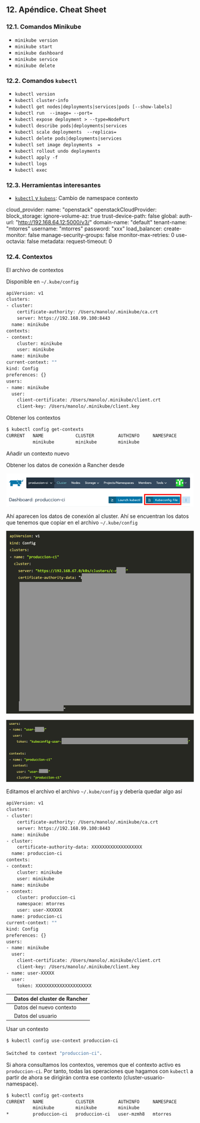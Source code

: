 ## 12. Apéndice. Cheat Sheet

### 12.1. Comandos Minikube

- `minikube version`
- `minikube start`
- `minikube dashboard`
- `minikube service `
- `minikube delete`

### 12.2. Comandos `kubectl`

- `kubectl version`
- `kubectl cluster-info`
- `kubectl get nodes|deployments|services|pods [--show-labels]`
- `kubectl run  --image= --port=`
- `kubectl expose deployment > --type=NodePort`
- `kubectl describe pods|deployments|services `
- `kubectl scale deployments  --replicas=`
- `kubectl delete pods|deployments|services `
- `kubectl set image deployments  =`
- `kubectl rollout undo deployments `
- `kubectl apply -f `
- `kubectl logs `
- `kubectl exec  `

### 12.3. Herramientas interesantes

- [`kubectl` y `kubens`](https://github.com/ahmetb/kubectx): Cambio de namespace contexto

cloud_provider: name: "openstack" openstackCloudProvider: block_storage: ignore-volume-az: true trust-device-path: false global: auth-url: "http://192.168.64.12:5000/v3/" domain-name: "default" tenant-name: "mtorres" username: "mtorres" password: "xxx" load_balancer: create-monitor: false manage-security-groups: false monitor-max-retries: 0 use-octavia: false metadata: request-timeout: 0

### 12.4. Contextos

El archivo de contextos

Disponible en `~/.kube/config`

```bash
apiVersion: v1
clusters:
- cluster:
    certificate-authority: /Users/manolo/.minikube/ca.crt
    server: https://192.168.99.100:8443
  name: minikube
contexts:
- context:
    cluster: minikube
    user: minikube
  name: minikube
current-context: ""
kind: Config
preferences: {}
users:
- name: minikube
  user:
    client-certificate: /Users/manolo/.minikube/client.crt
    client-key: /Users/manolo/.minikube/client.key
```

Obtener los contextos

```bash
$ kubectl config get-contexts
CURRENT   NAME            CLUSTER         AUTHINFO     NAMESPACE
          minikube        minikube        minikube
```

Añadir un contexto nuevo

Obtener los datos de conexión a Rancher desde

![RancherKubeconfig.png](./imagenes/rancher-kubeconfig.png)

Ahí aparecen los datos de conexión al cluster. Ahí se encuentran los datos que tenemos que copiar en el archivo `~/.kube/config`

![KubeconfigCluster.png](./imagenes/kubeconfig-cluster.png)

![KubeconfigUser.png](./imagenes/kubeconfig-user.png)

Editamos el archivo el archivo `~/.kube/config` y debería quedar algo así

```bash
apiVersion: v1
clusters:
- cluster:
    certificate-authority: /Users/manolo/.minikube/ca.crt
    server: https://192.168.99.100:8443
  name: minikube
- cluster: 
    certificate-authority-data: XXXXXXXXXXXXXXXXXXX
  name: produccion-ci
contexts:
- context:
    cluster: minikube
    user: minikube
  name: minikube
- context: 
    cluster: produccion-ci
    namespace: mtorres
    user: user-XXXXXX
  name: produccion-ci
current-context: ""
kind: Config
preferences: {}
users:
- name: minikube
  user:
    client-certificate: /Users/manolo/.minikube/client.crt
    client-key: /Users/manolo/.minikube/client.key
- name: user-XXXXX 
  user:
    token: XXXXXXXXXXXXXXXXXXXXX
```

|      | Datos del cluster de Rancher |
| ---- | ---------------------------- |
|      | Datos del nuevo contexto     |
|      | Datos del usuario            |

Usar un contexto

```bash
$ kubectl config use-context produccion-ci

Switched to context "produccion-ci".
```

Si ahora consultamos los contextos, veremos que el contexto activo es `produccion-ci`. Por tanto, todas las operaciones que hagamos con `kubectl` a partir de ahora se dirigirán contra ese contexto (cluster-usuario-namespace).

```bash
$ kubectl config get-contexts
CURRENT   NAME            CLUSTER         AUTHINFO     NAMESPACE
          minikube        minikube        minikube
*         produccion-ci   produccion-ci   user-mzmh8   mtorres
```